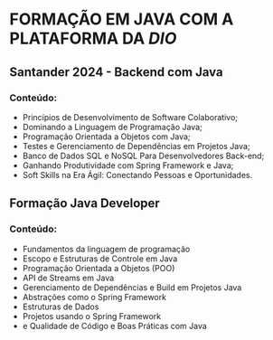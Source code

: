 # FORMAÇÃO EM JAVA COM A PLATAFORMA DA *DIO*

## Santander 2024 - Backend com Java
### Conteúdo:
- Princípios de Desenvolvimento de Software Colaborativo;
- Dominando a Linguagem de Programação Java;
- Programação Orientada a Objetos com Java;
- Testes e Gerenciamento de Dependências em Projetos Java;
- Banco de Dados SQL e NoSQL Para Desenvolvedores Back-end;
- Ganhando Produtividade com Spring Framework e Java;
- Soft Skills na Era Ágil: Conectando Pessoas e Oportunidades.


## Formação Java Developer
### Conteúdo: 
- Fundamentos da linguagem de programação 
- Escopo e Estruturas de Controle em Java
- Programação Orientada a Objetos (POO)
- API de Streams em Java
- Gerenciamento de Dependências e Build em Projetos Java
- Abstrações como o Spring Framework
- Estruturas de Dados
- Projetos usando o Spring Framework
- e Qualidade de Código e Boas Práticas com Java